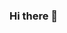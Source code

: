 ### Hi there 👋

<!--
**maduncan1/maduncan1** is a ✨ _special_ ✨ repository because its `README.md` (this file) appears on your GitHub profile.

My name is Makayla Duncan.
My email is maduncan1@my.waketech.edu.

- 🔭 I’m currently working on my education and web development class. 
- 🌱 My Github account is primarily for school and class use. 
- 👯 The repository I created is files copied from a Dreamweaver project we have been working on this semester. It is a simple portfolio website.
- 💬 The steps I took to clone my repository to my local machine is I used the Github desktop app and then copied my files for my Dreamweaver website and then committed the files and pushed them to Github online.

